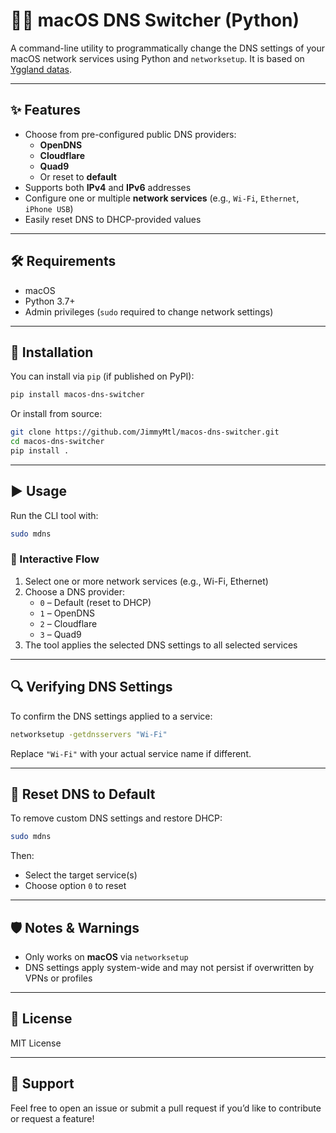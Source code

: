 # 🛜🍎 macOS DNS Switcher (Python)

A command-line utility to programmatically change the DNS settings of your macOS network services using Python and
`networksetup`. It is based on [Yggland datas](https://yggland.fr/FAQ-Tutos/).

---

## ✨ Features

- Choose from pre-configured public DNS providers:
    - **OpenDNS**
    - **Cloudflare**
    - **Quad9**
    - Or reset to **default**
- Supports both **IPv4** and **IPv6** addresses
- Configure one or multiple **network services** (e.g., `Wi-Fi`, `Ethernet`, `iPhone USB`)
- Easily reset DNS to DHCP-provided values

---

## 🛠 Requirements

- macOS
- Python 3.7+
- Admin privileges (`sudo` required to change network settings)

---

## 🚀 Installation

You can install via `pip` (if published on PyPI):

```bash
pip install macos-dns-switcher
```

Or install from source:

```bash
git clone https://github.com/JimmyMtl/macos-dns-switcher.git
cd macos-dns-switcher
pip install .
```

---

## ▶️ Usage

Run the CLI tool with:

```bash
sudo mdns
```

### 🧭 Interactive Flow

1. Select one or more network services (e.g., Wi-Fi, Ethernet)
2. Choose a DNS provider:
    - `0` – Default (reset to DHCP)
    - `1` – OpenDNS
    - `2` – Cloudflare
    - `3` – Quad9
3. The tool applies the selected DNS settings to all selected services

---

## 🔍 Verifying DNS Settings

To confirm the DNS settings applied to a service:

```bash
networksetup -getdnsservers "Wi-Fi"
```

Replace `"Wi-Fi"` with your actual service name if different.

---

## 🧼 Reset DNS to Default

To remove custom DNS settings and restore DHCP:

```bash
sudo mdns
```

Then:
- Select the target service(s)
- Choose option `0` to reset

---

## 🛡️ Notes & Warnings

- Only works on **macOS** via `networksetup`
- DNS settings apply system-wide and may not persist if overwritten by VPNs or profiles

---

## 📄 License

MIT License

---

## 🙋 Support

Feel free to open an issue or submit a pull request if you’d like to contribute or request a feature!
